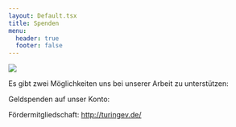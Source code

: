 ```yaml
---
layout: Default.tsx
title: Spenden
menu:
  header: true
  footer: false
---
```

![](/media/images/hand-g27374f4cf_1280.jpg)



E﻿s gibt zwei Möglichkeiten uns bei unserer Arbeit zu unterstützen: 

G﻿eldspenden auf unser Konto:

F﻿ördermitgliedschaft:  <http://turingev.de/>